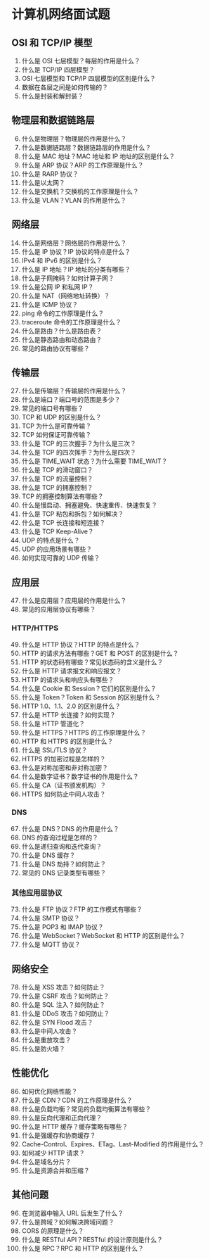 # 计算机网络面试题

## OSI 和 TCP/IP 模型

1. 什么是 OSI 七层模型？每层的作用是什么？
2. 什么是 TCP/IP 四层模型？
3. OSI 七层模型和 TCP/IP 四层模型的区别是什么？
4. 数据在各层之间是如何传输的？
5. 什么是封装和解封装？

## 物理层和数据链路层

6. 什么是物理层？物理层的作用是什么？
7. 什么是数据链路层？数据链路层的作用是什么？
8. 什么是 MAC 地址？MAC 地址和 IP 地址的区别是什么？
9. 什么是 ARP 协议？ARP 的工作原理是什么？
10. 什么是 RARP 协议？
11. 什么是以太网？
12. 什么是交换机？交换机的工作原理是什么？
13. 什么是 VLAN？VLAN 的作用是什么？

## 网络层

14. 什么是网络层？网络层的作用是什么？
15. 什么是 IP 协议？IP 协议的特点是什么？
16. IPv4 和 IPv6 的区别是什么？
17. 什么是 IP 地址？IP 地址的分类有哪些？
18. 什么是子网掩码？如何计算子网？
19. 什么是公网 IP 和私网 IP？
20. 什么是 NAT（网络地址转换）？
21. 什么是 ICMP 协议？
22. ping 命令的工作原理是什么？
23. traceroute 命令的工作原理是什么？
24. 什么是路由？什么是路由表？
25. 什么是静态路由和动态路由？
26. 常见的路由协议有哪些？

## 传输层

27. 什么是传输层？传输层的作用是什么？
28. 什么是端口？端口号的范围是多少？
29. 常见的端口号有哪些？
30. TCP 和 UDP 的区别是什么？
31. TCP 为什么是可靠传输？
32. TCP 如何保证可靠传输？
33. 什么是 TCP 的三次握手？为什么是三次？
34. 什么是 TCP 的四次挥手？为什么是四次？
35. 什么是 TIME_WAIT 状态？为什么需要 TIME_WAIT？
36. 什么是 TCP 的滑动窗口？
37. 什么是 TCP 的流量控制？
38. 什么是 TCP 的拥塞控制？
39. TCP 的拥塞控制算法有哪些？
40. 什么是慢启动、拥塞避免、快速重传、快速恢复？
41. 什么是 TCP 粘包和拆包？如何解决？
42. 什么是 TCP 长连接和短连接？
43. 什么是 TCP Keep-Alive？
44. UDP 的特点是什么？
45. UDP 的应用场景有哪些？
46. 如何实现可靠的 UDP 传输？

## 应用层

47. 什么是应用层？应用层的作用是什么？
48. 常见的应用层协议有哪些？

### HTTP/HTTPS

49. 什么是 HTTP 协议？HTTP 的特点是什么？
50. HTTP 的请求方法有哪些？GET 和 POST 的区别是什么？
51. HTTP 的状态码有哪些？常见状态码的含义是什么？
52. 什么是 HTTP 请求报文和响应报文？
53. HTTP 的请求头和响应头有哪些？
54. 什么是 Cookie 和 Session？它们的区别是什么？
55. 什么是 Token？Token 和 Session 的区别是什么？
56. HTTP 1.0、1.1、2.0 的区别是什么？
57. 什么是 HTTP 长连接？如何实现？
58. 什么是 HTTP 管道化？
59. 什么是 HTTPS？HTTPS 的工作原理是什么？
60. HTTP 和 HTTPS 的区别是什么？
61. 什么是 SSL/TLS 协议？
62. HTTPS 的加密过程是怎样的？
63. 什么是对称加密和非对称加密？
64. 什么是数字证书？数字证书的作用是什么？
65. 什么是 CA（证书颁发机构）？
66. HTTPS 如何防止中间人攻击？

### DNS

67. 什么是 DNS？DNS 的作用是什么？
68. DNS 的查询过程是怎样的？
69. 什么是递归查询和迭代查询？
70. 什么是 DNS 缓存？
71. 什么是 DNS 劫持？如何防止？
72. 常见的 DNS 记录类型有哪些？

### 其他应用层协议

73. 什么是 FTP 协议？FTP 的工作模式有哪些？
74. 什么是 SMTP 协议？
75. 什么是 POP3 和 IMAP 协议？
76. 什么是 WebSocket？WebSocket 和 HTTP 的区别是什么？
77. 什么是 MQTT 协议？

## 网络安全

78. 什么是 XSS 攻击？如何防止？
79. 什么是 CSRF 攻击？如何防止？
80. 什么是 SQL 注入？如何防止？
81. 什么是 DDoS 攻击？如何防止？
82. 什么是 SYN Flood 攻击？
83. 什么是中间人攻击？
84. 什么是重放攻击？
85. 什么是防火墙？

## 性能优化

86. 如何优化网络性能？
87. 什么是 CDN？CDN 的工作原理是什么？
88. 什么是负载均衡？常见的负载均衡算法有哪些？
89. 什么是反向代理和正向代理？
90. 什么是 HTTP 缓存？缓存策略有哪些？
91. 什么是强缓存和协商缓存？
92. Cache-Control、Expires、ETag、Last-Modified 的作用是什么？
93. 如何减少 HTTP 请求？
94. 什么是域名分片？
95. 什么是资源合并和压缩？

## 其他问题

96. 在浏览器中输入 URL 后发生了什么？
97. 什么是跨域？如何解决跨域问题？
98. CORS 的原理是什么？
99. 什么是 RESTful API？RESTful 的设计原则是什么？
100. 什么是 RPC？RPC 和 HTTP 的区别是什么？
